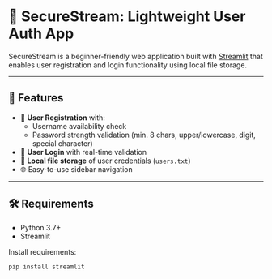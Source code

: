 # 🔐 SecureStream: Lightweight User Auth App

SecureStream is a beginner-friendly web application built with [Streamlit](https://streamlit.io/) that enables user registration and login functionality using local file storage.

---

## 🚀 Features

- 🧾 **User Registration** with:
  - Username availability check
  - Password strength validation (min. 8 chars, upper/lowercase, digit, special character)
- 🔐 **User Login** with real-time validation
- 💾 **Local file storage** of user credentials (`users.txt`)
- 🌐 Easy-to-use sidebar navigation

---

## 🛠 Requirements

- Python 3.7+
- Streamlit

Install requirements:

```bash
pip install streamlit


